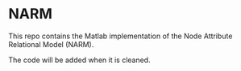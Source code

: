 # NARM

This repo contains the Matlab implementation of the Node Attribute Relational Model (NARM).

The code will be added when it is cleaned.
